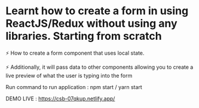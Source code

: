 # Learnt how to create a form in using ReactJS/Redux without using any libraries. Starting from scratch

 ⚡ How to create a form component that uses local state.

 ⚡ Additionally, it will pass data to other components allowing you to create a live preview of what the user is typing into the form
 
   Run command to run application : npm start / yarn start


  DEMO LIVE : https://csb-07qkup.netlify.app/
